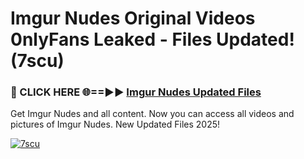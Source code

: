 # Imgur Nudes Original Videos 0nlyFans Leaked - Files Updated! (7scu)

<h3>🔴 CLICK HERE 🌐==►► <a href="https://tinyurl.com/yc6ubb5a" rel="nofollow">Imgur Nudes Updated Files</a></h3>

Get Imgur Nudes and all content. Now you can access all videos and pictures of Imgur Nudes. New Updated Files 2025!

[![7scu](https://i.imgur.com/7eu0CRL.gif)](https://tinyurl.com/yc6ubb5a)
